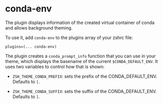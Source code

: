# conda-env

The plugin displays information of the created virtual container of conda and allows background theming.

To use it, add `conda-env` to the plugins array of your zshrc file:
```
plugins=(... conda-env)
```

The plugin creates a `conda_prompt_info` function that you can use in your
theme, which displays the basename of the current `$CONDA_DEFAULT_ENV`. It uses
two variables to control how that is shown:

- `ZSH_THEME_CONDA_PREFIX`: sets the prefix of the CONDA_DEFAULT_ENV.
Defaults to `[`.

- `ZSH_THEME_CONDA_SUFFIX`: sets the suffix of the CONDA_DEFAULT_ENV.
Defaults to `]`.
